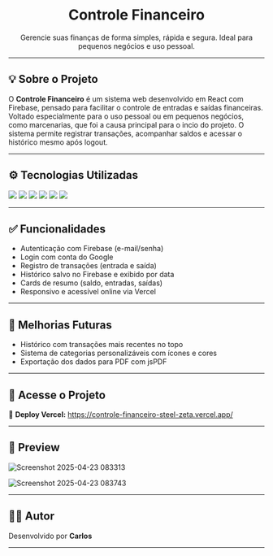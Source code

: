 <div align="center">
  <link
      rel="icon"
      type="image/png"
      sizes="250x80"
      href="/icons8-financial-growth-analysis-50.png"
    />
  <h1>Controle Financeiro</h1>
  <p>Gerencie suas finanças de forma simples, rápida e segura. Ideal para pequenos negócios e uso pessoal.</p>
</div>

---

## 💡 Sobre o Projeto

O **Controle Financeiro** é um sistema web desenvolvido em React com Firebase, pensado para facilitar o controle de entradas e saídas financeiras. Voltado especialmente para o uso pessoal ou em pequenos negócios, como marcenarias, que foi a causa principal para o incio do projeto. O sistema permite registrar transações, acompanhar saldos e acessar o histórico mesmo após logout.

---

## ⚙️ Tecnologias Utilizadas

<div align="left">
  <img src="https://img.shields.io/badge/REACT-20232A?style=for-the-badge&logo=react&logoColor=61DAFB" />
  <img src="https://img.shields.io/badge/FIREBASE-FFCA28?style=for-the-badge&logo=firebase&logoColor=000000" />
  <img src="https://img.shields.io/badge/CSS3-1572B6?style=for-the-badge&logo=css3&logoColor=white" />
  <img src="https://img.shields.io/badge/HTML5-E34F26?style=for-the-badge&logo=html5&logoColor=white" />
  <img src="https://img.shields.io/badge/JAVASCRIPT-F7DF1E?style=for-the-badge&logo=javascript&logoColor=000" />
  <img src="https://img.shields.io/badge/VERCEL-000000?style=for-the-badge&logo=vercel&logoColor=white" />
</div>

---

## ✅ Funcionalidades

- Autenticação com Firebase (e-mail/senha)
- Login com conta do Google
- Registro de transações (entrada e saída)
- Histórico salvo no Firebase e exibido por data
- Cards de resumo (saldo, entradas, saídas)
- Responsivo e acessível online via Vercel

---

## 🚧 Melhorias Futuras

- Histórico com transações mais recentes no topo  
- Sistema de categorias personalizáveis com ícones e cores  
- Exportação dos dados para PDF com jsPDF

---

## 🚀 Acesse o Projeto

🔗 **Deploy Vercel:** https://controle-financeiro-steel-zeta.vercel.app/ 


---

## 📸 Preview

![Screenshot 2025-04-23 083313](https://github.com/user-attachments/assets/4ab8b164-0612-41c7-a0d3-68c3dccfe35d)

![Screenshot 2025-04-23 083743](https://github.com/user-attachments/assets/47b55ce2-a5fd-417d-98ad-437d64cd5acb)

---

## 👨‍💻 Autor

Desenvolvido por **Carlos**   


---

